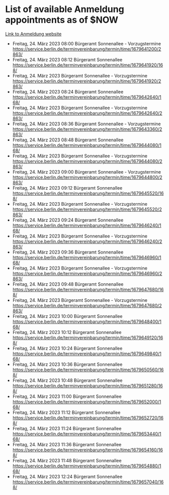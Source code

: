 # List of available Anmeldung appointments as of $NOW
[Link to Anmeldung website](https://service.berlin.de/terminvereinbarung/termin/tag.php?termin=1&anliegen[]=120686&dienstleisterlist=122210,122217,327316,122219,327312,122227,327314,122231,327346,122243,327348,122254,122252,329742,122260,329745,122262,329748,122271,327278,122273,327274,122277,327276,330436,122280,327294,122282,327290,122284,327292,122291,327270,122285,327266,122286,327264,122296,327268,150230,329760,122297,327286,122294,327284,122312,329763,122314,329775,122304,327330,122311,327334,122309,327332,317869,122281,327352,122279,329772,122283,122276,327324,122274,327326,122267,329766,122246,327318,122251,327320,122257,327322,122208,327298,122226,327300&herkunft=http%3A%2F%2Fservice.berlin.de%2Fdienstleistung%2F120686%2F)
- Freitag, 24. März 2023 08:00 Bürgeramt Sonnenallee - Vorzugstermine https://service.berlin.de/terminvereinbarung/termin/time/1679641200/2863/
- Freitag, 24. März 2023 08:12 Bürgeramt Sonnenallee https://service.berlin.de/terminvereinbarung/termin/time/1679641920/168/
- Freitag, 24. März 2023  Bürgeramt Sonnenallee - Vorzugstermine https://service.berlin.de/terminvereinbarung/termin/time/1679641920/2863/
- Freitag, 24. März 2023 08:24 Bürgeramt Sonnenallee https://service.berlin.de/terminvereinbarung/termin/time/1679642640/168/
- Freitag, 24. März 2023  Bürgeramt Sonnenallee - Vorzugstermine https://service.berlin.de/terminvereinbarung/termin/time/1679642640/2863/
- Freitag, 24. März 2023 08:36 Bürgeramt Sonnenallee - Vorzugstermine https://service.berlin.de/terminvereinbarung/termin/time/1679643360/2863/
- Freitag, 24. März 2023 08:48 Bürgeramt Sonnenallee https://service.berlin.de/terminvereinbarung/termin/time/1679644080/168/
- Freitag, 24. März 2023  Bürgeramt Sonnenallee - Vorzugstermine https://service.berlin.de/terminvereinbarung/termin/time/1679644080/2863/
- Freitag, 24. März 2023 09:00 Bürgeramt Sonnenallee - Vorzugstermine https://service.berlin.de/terminvereinbarung/termin/time/1679644800/2863/
- Freitag, 24. März 2023 09:12 Bürgeramt Sonnenallee https://service.berlin.de/terminvereinbarung/termin/time/1679645520/168/
- Freitag, 24. März 2023  Bürgeramt Sonnenallee - Vorzugstermine https://service.berlin.de/terminvereinbarung/termin/time/1679645520/2863/
- Freitag, 24. März 2023 09:24 Bürgeramt Sonnenallee https://service.berlin.de/terminvereinbarung/termin/time/1679646240/168/
- Freitag, 24. März 2023  Bürgeramt Sonnenallee - Vorzugstermine https://service.berlin.de/terminvereinbarung/termin/time/1679646240/2863/
- Freitag, 24. März 2023 09:36 Bürgeramt Sonnenallee https://service.berlin.de/terminvereinbarung/termin/time/1679646960/168/
- Freitag, 24. März 2023  Bürgeramt Sonnenallee - Vorzugstermine https://service.berlin.de/terminvereinbarung/termin/time/1679646960/2863/
- Freitag, 24. März 2023 09:48 Bürgeramt Sonnenallee https://service.berlin.de/terminvereinbarung/termin/time/1679647680/168/
- Freitag, 24. März 2023  Bürgeramt Sonnenallee - Vorzugstermine https://service.berlin.de/terminvereinbarung/termin/time/1679647680/2863/
- Freitag, 24. März 2023 10:00 Bürgeramt Sonnenallee https://service.berlin.de/terminvereinbarung/termin/time/1679648400/168/
- Freitag, 24. März 2023 10:12 Bürgeramt Sonnenallee https://service.berlin.de/terminvereinbarung/termin/time/1679649120/168/
- Freitag, 24. März 2023 10:24 Bürgeramt Sonnenallee https://service.berlin.de/terminvereinbarung/termin/time/1679649840/168/
- Freitag, 24. März 2023 10:36 Bürgeramt Sonnenallee https://service.berlin.de/terminvereinbarung/termin/time/1679650560/168/
- Freitag, 24. März 2023 10:48 Bürgeramt Sonnenallee https://service.berlin.de/terminvereinbarung/termin/time/1679651280/168/
- Freitag, 24. März 2023 11:00 Bürgeramt Sonnenallee https://service.berlin.de/terminvereinbarung/termin/time/1679652000/168/
- Freitag, 24. März 2023 11:12 Bürgeramt Sonnenallee https://service.berlin.de/terminvereinbarung/termin/time/1679652720/168/
- Freitag, 24. März 2023 11:24 Bürgeramt Sonnenallee https://service.berlin.de/terminvereinbarung/termin/time/1679653440/168/
- Freitag, 24. März 2023 11:36 Bürgeramt Sonnenallee https://service.berlin.de/terminvereinbarung/termin/time/1679654160/168/
- Freitag, 24. März 2023 11:48 Bürgeramt Sonnenallee https://service.berlin.de/terminvereinbarung/termin/time/1679654880/168/
- Freitag, 24. März 2023 12:24 Bürgeramt Sonnenallee https://service.berlin.de/terminvereinbarung/termin/time/1679657040/168/
